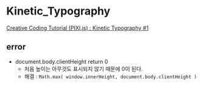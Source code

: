 # Kinetic_Typography

[Creative Coding Tutorial (PIXI.js) : Kinetic Typography #1](https://www.youtube.com/watch?v=HMQ9fEX28fk&t=335s)

## error

- document.body.clientHeight return 0
  - 처음 높이는 아무것도 표시되지 않기 때문에 0이 된다.
  - 해결 : `Math.max( window.innerHeight, document.body.clientHeight )`
